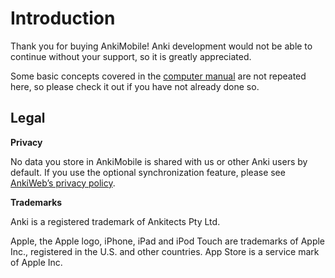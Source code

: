 # Introduction

Thank you for buying AnkiMobile! Anki development would not be able to
continue without your support, so it is greatly appreciated.

Some basic concepts covered in the [computer manual](https://docs.ankiweb.net) are not repeated
here, so please check it out if you have not already done so.

## Legal

**Privacy**

No data you store in AnkiMobile is shared with us or other Anki users by
default. If you use the optional synchronization feature, please see
[AnkiWeb’s privacy policy](https://ankiweb.net/account/privacy).

**Trademarks**

Anki is a registered trademark of Ankitects Pty Ltd.

Apple, the Apple logo, iPhone, iPad and iPod Touch are trademarks of
Apple Inc., registered in the U.S. and other countries. App Store is a
service mark of Apple Inc.
